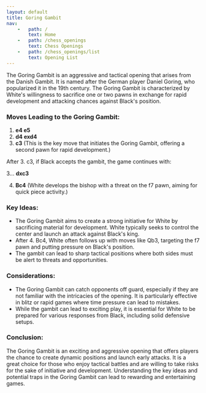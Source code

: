 ```yaml
---
layout: default
title: Goring Gambit
nav:
    -   path: /
        text: Home
    -   path: /chess_openings
        text: Chess Openings
    -   path: /chess_openings/list
        text: Opening List
---
```


The Goring Gambit is an aggressive and tactical opening that arises from the Danish Gambit. It is named after the German player Daniel Goring, who popularized it in the 19th century. The Goring Gambit is characterized by White's willingness to sacrifice one or two pawns in exchange for rapid development and attacking chances against Black's position.

### Moves Leading to the Goring Gambit:

1. **e4 e5**
2. **d4 exd4**
3. **c3** (This is the key move that initiates the Goring Gambit, offering a second pawn for rapid development.)

After 3. c3, if Black accepts the gambit, the game continues with:

3... **dxc3**

4. **Bc4** (White develops the bishop with a threat on the f7 pawn, aiming for quick piece activity.)

### Key Ideas:

- The Goring Gambit aims to create a strong initiative for White by sacrificing material for development. White typically seeks to control the center and launch an attack against Black's king.
- After 4. Bc4, White often follows up with moves like Qb3, targeting the f7 pawn and putting pressure on Black's position.
- The gambit can lead to sharp tactical positions where both sides must be alert to threats and opportunities.

### Considerations:

- The Goring Gambit can catch opponents off guard, especially if they are not familiar with the intricacies of the opening. It is particularly effective in blitz or rapid games where time pressure can lead to mistakes.
- While the gambit can lead to exciting play, it is essential for White to be prepared for various responses from Black, including solid defensive setups.

### Conclusion:

The Goring Gambit is an exciting and aggressive opening that offers players the chance to create dynamic positions and launch early attacks. It is a great choice for those who enjoy tactical battles and are willing to take risks for the sake of initiative and development. Understanding the key ideas and potential traps in the Goring Gambit can lead to rewarding and entertaining games.